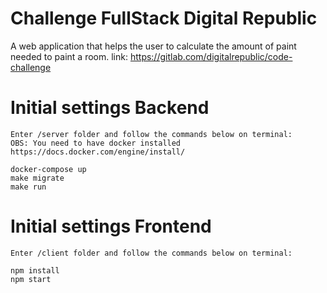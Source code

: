 # Challenge FullStack Digital Republic

A web application that helps the user to calculate the amount of paint needed to paint a room.
link: https://gitlab.com/digitalrepublic/code-challenge

# Initial settings Backend

```
Enter /server folder and follow the commands below on terminal:
OBS: You need to have docker installed
https://docs.docker.com/engine/install/

docker-compose up
make migrate
make run
```

# Initial settings Frontend

```
Enter /client folder and follow the commands below on terminal:

npm install
npm start
```
